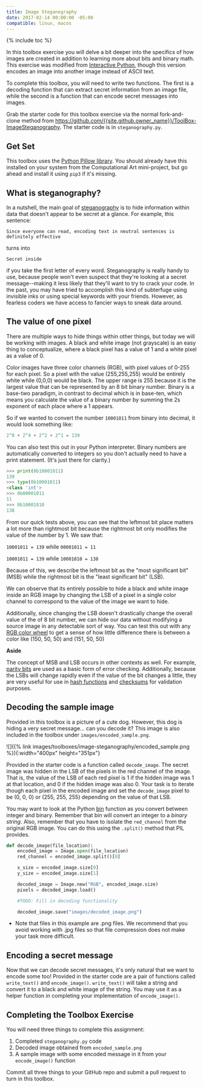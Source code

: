 ```yaml
---
title: Image Steganography
date: 2017-02-14 00:00:00 -05:00
compatible: linux, macos
---
```


{% include toc %}

In this toolbox exercise you will delve a bit deeper into the specifics of how images are created in addition to learning more about bits and binary math. This exercise was modified from [Interactive Python](http://interactivepython.org/runestone/static/everyday/2013/03/1_steganography.html), though this version encodes an image into another image instead of ASCII text.

To complete this toolbox, you will need to write two functions. The first is a decoding function that can extract secret information from an image file, while the second is a function that can encode secret messages into images.

Grab the starter code for this toolbox exercise via the normal fork-and-clone method from <https://github.com/{{site.github.owner_name}}/ToolBox-ImageSteganography>. The starter code
is in `steganography.py`.

## Get Set

This toolbox uses the [Python Pillow library](https://pillow.readthedocs.io/en/4.0.x/reference/Image.html). You should already have this installed on your system from the Computational Art mini-project, but go ahead and install it using `pip3` if it's missing.

## What is steganography?

In a nutshell, the main goal of [steganography](https://en.wikipedia.org/wiki/Steganography) is to hide information within data that doesn't appear to be secret at a glance. For example, this sentence:

`Since everyone can read, encoding text in neutral sentences is definitely effective`

turns into

`Secret inside`

if you take the first letter of every word. Steganography is really handy to use, because people won't even suspect that they're looking at a secret message--making it less likely that they'll want to try to crack your code. In the past, you may have tried to accomplish this kind of subterfuge using invisible inks or using special keywords with your friends. However, as fearless coders we have access to fancier ways to sneak data around.

## The value of one pixel

There are multiple ways to hide things within other things, but today we will be working with images. A black and white image (not grayscale) is an easy thing to conceptualize, where a black pixel has a value of 1 and a white pixel as a value of 0.

Color images have three color channels (RGB), with pixel values of 0-255 for each pixel. So a pixel with the value (255,255,255) would be entirely white while (0,0,0) would be black. The upper range is 255 because it is the largest value that can be represented by an 8 bit binary number. Binary is a base-two paradigm, in contrast to decimal which is in base-ten, which means you calculate the value of a binary number by summing the 2s exponent of each place where a 1 appears.

So if we wanted to convert the number `10001011` from binary into decimal, it would look something like:

```python
2^8 + 2^4 + 2^2 + 2^1 = 139
```

You can also test this out in your Python interpreter. Binary numbers are automatically converted to integers so you don't actually need to have a print statement. (It's just there for clarity.)

```python
>>> print(0b10001011)
139
>>> type(0b10001011)
<class 'int'>
>>> 0b00001011
11
>>> 0b10001010
138
```

From our quick tests above, you can see that the leftmost bit place matters a lot more than rightmost bit because the rightmost bit only modifies the value of the number by 1. We saw that:

`10001011 = 139` while `00001011 = 11`

`10001011 = 139` while `10001010 = 138`

Because of this, we describe the leftmost bit as the "most significant bit" (MSB) while the rightmost bit is the "least significant bit" (LSB).

We can observe that its entirely possible to hide a black and white image inside an RGB image by changing the LSB of a pixel in a single color channel to correspond to the value of the image we want to hide.

Additionally, since changing the LSB doesn't drastically change the overall value of the of 8 bit number, we can hide our data without modifying a source image in any detectable sort of way. You can test this out with any [RGB color wheel](http://www.colorspire.com/rgb-color-wheel/) to get a sense of how little difference there is between a color like (150, 50, 50) and (151, 50, 50)

**Aside**

The concept of MSB and LSB occurs in other contexts as well. For example, [parity bits](https://en.wikipedia.org/wiki/Parity_bit) are used as a basic form of error checking. Additionally, because the LSBs will change rapidly even if the value of the bit changes a little, they are very useful for use in [hash functions](https://en.wikipedia.org/wiki/Hash_function) and [checksums](https://en.wikipedia.org/wiki/Checksum) for validation purposes.

## Decoding the sample image

Provided in this toolbox is a picture of a cute dog. However, this dog is hiding a very secret message... can you decode it? This image is also included in the toolbox under `images/encoded_sample.png`.

![]({% link images/toolboxes/image-steganography/encoded_sample.png %}){:width="400px" height="351px"}

Provided in the starter code is a function called `decode_image`. The secret image was hidden in the LSB of the pixels in the red channel of the image. That is, the value of the LSB of each red pixel is 1 if the hidden image was 1 at that location, and 0 if the hidden image was also 0. Your task is to iterate though each pixel in the encoded image and set the `decode_image` pixel to be (0, 0, 0) or (255, 255, 255) depending on the value of that LSB.

You may want to look at the Python [bin](https://docs.python.org/3/library/functions.html#bin) function as you convert between integer and binary. Remember that bin will convert an integer to a *binary string*. Also, remember that you have to isolate the `red_channel` from the original RGB image. You can do this using the `.split()` method that PIL provides.

```python
def decode_image(file_location):
    encoded_image = Image.open(file_location)
    red_channel = encoded_image.split()[0]

    x_size = encoded_image.size[0]
    y_size = encoded_image.size[1]

    decoded_image = Image.new("RGB", encoded_image.size)
    pixels = decoded_image.load()

    #TODO: Fill in decoding functionality

    decoded_image.save("images/decoded_image.png")
```

* Note that files in this example are .png files. We recommend that you avoid working with .jpg files so that file compression does not make your task more difficult.

## Encoding a secret message

Now that we can decode secret messages, it's only natural that we want to encode some too! Provided in the starter code are a pair of functions called `write_text()` and `encode_image()`. `write_text()` will take a string and convert it to a black and white image of the string. You may use it as a helper function in completing your implementation of `encode_image()`.

## Completing the Toolbox Exercise

You will need three things to complete this assignment:

1. Completed `steganography.py` code
2. Decoded image obtained from `encoded_sample.png`
3. A sample image with some encoded message in it from your `encode_image()` function

Commit all three things to your GitHub repo and submit a pull request to turn in this toolbox.
